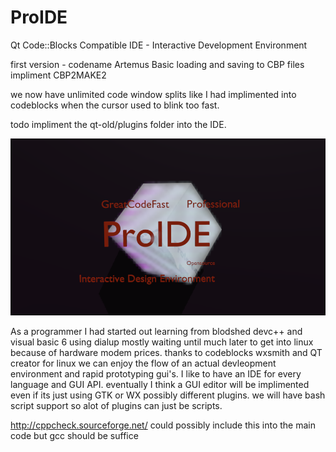 # ProIDE
Qt Code::Blocks Compatible IDE - Interactive Development Environment

first version - codename Artemus
Basic loading and saving to CBP files
impliment CBP2MAKE2

we now have unlimited code window splits like I had implimented into codeblocks when the cursor used to blink too fast.

todo 
impliment the qt-old/plugins folder into the IDE.

![screenshot ](Qt/Resource/ProIDE.png)

As a programmer I had started out learning from blodshed devc++ and visual basic 6 using dialup mostly waiting until much later to get into linux because of hardware modem prices. thanks to codeblocks wxsmith and QT creator for linux we can enjoy the flow of an actual devleopment environment and rapid prototyping gui's. I like to have an IDE for every language and GUI API. eventually I think a GUI editor will be implimented even if its just using GTK or WX possibly different plugins. we will have bash script support so alot of plugins can just be scripts.

http://cppcheck.sourceforge.net/ could possibly include this into the main code but gcc should be suffice
